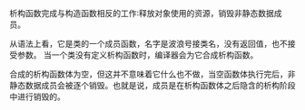 析构函数完成与构造函数相反的工作∶释放对象使用的资源，销毁非静态数据成员。

从语法上看，它是类的一个成员函数，名字是波浪号接类名，没有返回值，也不接受参数。
当一个类没有定义析构函数时，编译器会为它合成析构函数。

合成的析构函数体为空，但这并不意味着它什么也不做，当空函数体执行完后，非静态数据成员会被逐个销毁。也就是说，成员是在析构函数体之后隐含的析构阶段中进行销毁的。